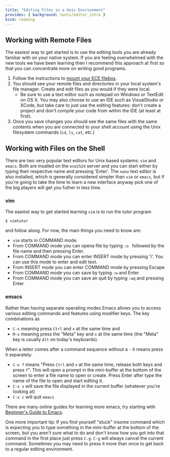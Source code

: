 ```yaml
---
title: "Editing Files in a Unix Envrionment"
provides: { background: tools/editor_intro }
kind: reading
---
```


## Working with Remote Files

The easiest way to get started is to use the editing tools you are
already familiar with on your native system. If you are feeling
overwhelmed with the new tools we have been learning then I recommend
this approach at first so that you can concentrate more on writing
good programs.

1. Follow the instructions to [mount your ECE filebox][ECE_Filebox].
2. You should see your remote files and directories in your local
   system's file manager. Create and edit files as you would if they
   were local.
   - Be sure to use a text editor such as notepad on Windows or
   TextEdit on OS X. You may also choose to use an IDE such as
   VisualStudio or XCode, but take care to just use the editing
   features: don't create a project and don't compile your code from
   within the IDE (at least at first).
3. Once you save changes you should see the same files with the same
   contents when you are connected to your shell account using the
   Unix filesystem commands (`cd`, `ls`, `cat`, etc.)

[ECE_Filebox]: https://computing.ece.vt.edu/wiki/CVL_Filebox

## Working with Files on the Shell

There are two very popular text editors for Unix based systems: `vim`
and `emacs`.  Both are insalled on the `ece2524` server and you can
start either by typing their respective name and pressing 'Enter'. The
`nano` text editor is also installed, which is generally considered
simpler than `vim` or `emacs`, but if you're going to take the time to
learn a new interface anyway pick one of the big players will get you
futher in less time.

### vim

The easiest way to get started learning `vim` is to run the tutor program

    $ vimtutor

and follow along. For now, the main things you need to know are:

   - `vim` starts in COMMAND mode.
   - From COMMAND mode you can opena file by typing `:o ` followed by the file name and then pressing Enter.
   - From COMMAND mode you can enter INSERT mode by pressing 'i'.  You
     can use this mode to enter and edit text.
   - From INSERT mode you can enter COMMAND mode by pressing Escape
   - From COMMAND mode you can save by typing `:w` and Enter
   - From COMMAND mode you can save an quit by typing `:wq` and
     pressing Enter

### emacs

Rather than having separate operating modes Emacs allows you to access
various editing commands and features using modifier keys. The key
combinations as

  - `C-x` meaning press `Ctrl` and `x` at the same time and
  - `M-x` meaning press the "Meta" key and `x` at the same time (the
   "Meta" key is usually `Alt` on today's keyboards).

When a letter comes after a command sequence without a `-` it means press it separately:

  - `C-x f` means "Press `Ctrl` and `x` at the same time, release both
    keys and press `f`".  This will open a prompt in the mini-buffer
    at the bottom of the screen to enter a file name to open or
    create. Press Enter after type the name of the file to open and
    start editing it.
  - `C-x s` will save the file displayed in the current buffer (whatever you're looking at)
  - `C-x c` will quit `emacs`

There are many online guides for learning more emacs, try starting
wtih [Beginner's Guide to Emacs][beginners_emacs].

[beginners_emacs]: http://www.masteringemacs.org/articles/2010/10/04/beginners-guide-to-emacs/

One more important tip: If you find yourself "stuck" insome command
which is expecting you to type something in the mini-buffer at the
bottom of the screen, but you aren't sure what to do and don't know
how you got into that command in the first place just press
`C-g`. `C-g` will always cancel the current command. Sometimes you may
need to press it more than once to get back to a regular editing
environment.
